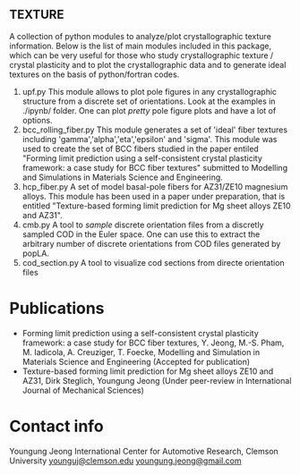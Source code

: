 TEXTURE
-------
A collection of python modules to analyze/plot crystallographic texture information. Below is the list of main modules included in this package, which can be very useful for those who study crystallographic texture / crystal plasticity and to plot the crystallographic data and to generate ideal textures on the basis of python/fortran codes.

1.  upf.py
  This module allows to plot pole figures in any crystallographic structure from a discrete set of orientations. Look at the examples in ./ipynb/ folder. One can plot *pretty* pole figure plots and have a lot of options.
2. bcc_rolling_fiber.py
   This module generates a set of 'ideal' fiber textures including 'gamma','alpha','eta','epsilon' and 'sigma'. This module was used to create the set of BCC fibers studied in the paper entiled "Forming limit prediction using a self-consistent crystal plasticity framework: a case study for BCC fiber textures" submitted to Modelling and Simulations in Materials Science and Engineering.
3. hcp_fiber.py
   A set of model basal-pole fibers for AZ31/ZE10 magnesium alloys. This module has been used in a paper under preparation, that is entitled "Texture-based forming limit prediction for Mg sheet alloys ZE10 and AZ31".
4. cmb.py
   A tool to *sample* discrete orientation files from a discretly sampled COD in the Euler space. One can use this to extract the arbitrary number of discrete orientations from COD files generated by popLA.
5. cod_section.py
   A tool to visualize cod sections from directe orientation files

# Publications
- Forming limit prediction using a self-consistent crystal plasticity framework: a case study for BCC fiber textures, Y. Jeong, M.-S. Pham, M. Iadicola, A. Creuziger, T. Foecke, Modelling and Simulation in Materials Science and Engineering (Accepted for publication)
- Texture-based forming limit prediction for Mg sheet alloys ZE10 and AZ31, Dirk Steglich, Youngung Jeong (Under peer-review in International Journal of Mechanical Sciences)


# Contact info
Youngung Jeong
International Center for Automotive Research, Clemson University
younguj@clemson.edu
youngung.jeong@gmail.com
